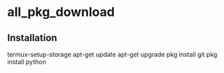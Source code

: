 # all_pkg_download


## Installation 

termux-setup-storage
apt-get update
apt-get upgrade 
pkg install git
pkg install python
